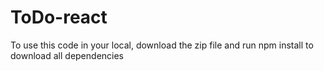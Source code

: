 # ToDo-react
To use this code in your local, download the zip file and run npm install to download all dependencies
